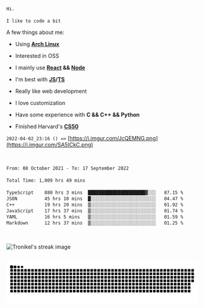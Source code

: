 ```
Hi.

I like to code a bit
```

A few things about me:

-   Using **[Arch Linux](https://archlinux.org/)**

-   Interested in OSS

-   I mainly use **[React](https://reactjs.org/) && [Node](https://nodejs.org/en/)**

-   I'm best with **[JS](https://www.javascript.com/)/[TS](https://www.typescriptlang.org/)**

-   Really like web development

-   I love customization

-   Have some experience with **C && C++ && Python**

-   Finished Harvard's **[CS50](https://cs50.harvard.edu)**

`2022-04-02_23:16 () =>` [https://i.imgur.com/JcQEMNG.png](https://i.imgur.com/SA5ICkC.png)

<br>

<!--START_SECTION:waka-->

```text
From: 08 October 2021 - To: 17 September 2022

Total Time: 1,009 hrs 49 mins

TypeScript    880 hrs 3 mins  █████████████████████▓░░░   87.15 %
JSON          45 hrs 10 mins  █░░░░░░░░░░░░░░░░░░░░░░░░   04.47 %
C++           19 hrs 20 mins  ▒░░░░░░░░░░░░░░░░░░░░░░░░   01.92 %
JavaScript    17 hrs 37 mins  ▒░░░░░░░░░░░░░░░░░░░░░░░░   01.74 %
YAML          16 hrs 5 mins   ▒░░░░░░░░░░░░░░░░░░░░░░░░   01.59 %
Markdown      12 hrs 37 mins  ▒░░░░░░░░░░░░░░░░░░░░░░░░   01.25 %
```

<!--END_SECTION:waka-->

<br>

<p><img align="center" src="https://github-readme-streak-stats.herokuapp.com/?user=Tronikelis&theme=dark" alt="Tronikel's streak image" /></p>

<br>

<img title="" src="https://raw.githubusercontent.com/Tronikelis/Tronikelis/output/github-contribution-grid-snake.svg" alt="very cool snake thingey" data-align="left">
